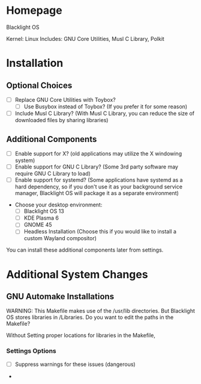 # Homepage
Blacklight OS

Kernel: Linux
Includes: GNU Core Utilities, Musl C Library, Polkit
# Installation
## Optional Choices
- [ ] Replace GNU Core Utilities with Toybox?
	- [ ] Use Busybox instead of Toybox? (If you prefer it for some reason)
- [ ] Include Musl C Library? (With Musl C Library, you can reduce the size of downloaded files by sharing libraries)
## Additional Components
- [ ] Enable support for X? (old applications may utilize the X windowing system)
- [ ] Enable support for GNU C Library? (Some 3rd party software may require GNU C Library to load)
- [ ] Enable support for systemd? (Some applications have systemd as a hard dependency, so if you don't use it as your background service manager, Blacklight OS will package it as a separate environment)

- Choose your desktop environment:
	- [ ] Blacklight OS 13
	- [ ] KDE Plasma 6
	- [ ] GNOME 45
	- [ ] Headless Installation (Choose this if you would like to install a custom Wayland compositor)

You can install these additional components later from settings.



# Additional System Changes
## GNU Automake Installations
WARNING: This Makefile makes use of the /usr/lib directories. But Blacklight OS stores libraries in /Libraries. Do you want to edit the paths in the Makefile?

Without Setting proper locations for libraries in the Makefile, 

### Settings Options
- [ ] Suppress warnings for these issues (dangerous)
- 